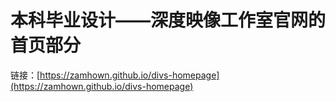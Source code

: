 # 本科毕业设计——深度映像工作室官网的首页部分
链接：[https://zamhown.github.io/divs-homepage](https://zamhown.github.io/divs-homepage)
